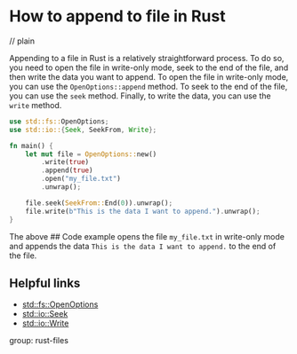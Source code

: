 # How to append to file in Rust
// plain

Appending to a file in Rust is a relatively straightforward process. To do so, you need to open the file in write-only mode, seek to the end of the file, and then write the data you want to append. To open the file in write-only mode, you can use the `OpenOptions::append` method. To seek to the end of the file, you can use the `seek` method. Finally, to write the data, you can use the `write` method.

```rust
use std::fs::OpenOptions;
use std::io::{Seek, SeekFrom, Write};

fn main() {
    let mut file = OpenOptions::new()
        .write(true)
        .append(true)
        .open("my_file.txt")
        .unwrap();

    file.seek(SeekFrom::End(0)).unwrap();
    file.write(b"This is the data I want to append.").unwrap();
}
```

The above ## Code example opens the file `my_file.txt` in write-only mode and appends the data `This is the data I want to append.` to the end of the file.

## Helpful links
- [std::fs::OpenOptions](https://doc.rust-lang.org/std/fs/struct.OpenOptions.html)
- [std::io::Seek](https://doc.rust-lang.org/std/io/trait.Seek.html)
- [std::io::Write](https://doc.rust-lang.org/std/io/trait.Write.html)

group: rust-files